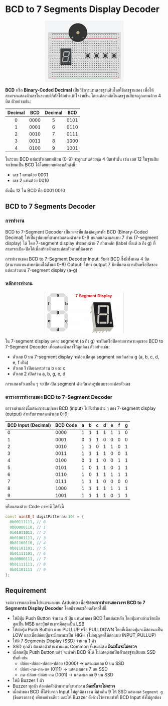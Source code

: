 # BCD to 7 Segments Display Decoder

<p align="center">
  <img src="./assets/problem.png" width="50%">
</p>


**BCD** หรือ **Binary-Coded Decimal** เป็นวิธีการแทนเลขฐานสิบโดยใช้เลขฐานสอง เพื่อให้สามารถแสดงตัวเลขในระบบดิจิทัลได้อย่างเข้าใจง่ายขึ้น โดยแต่ละหลักในเลขฐานสิบจะถูกแทนด้วย 4 บิต ตัวอย่างเช่น:

| Decimal | BCD | Decimal | BCD |
|:-------:|:---:|:-------:|:---:|
|    0    | 0000 |    5    | 0101 |
|    1    | 0001 |    6    | 0110 |
|    2    | 0010 |    7    | 0111 |
|    3    | 0011 |    8    | 1000 |
|    4    | 0100 |    9    | 1001 |

ในระบบ BCD แต่ละตัวเลขทศนิยม (0-9) จะถูกแทนด้วยชุด 4 บิตเท่านั้น เช่น เลข 12 ในฐานสิบ จะเขียนเป็น BCD ได้โดยแยกแต่ละหลักดังนี้:

- เลข 1 แทนด้วย 0001
- เลข 2 แทนด้วย 0010

ดังนั้น 12 ใน BCD คือ 0001 0010

## BCD to 7 Segments Decoder

### การทำงาน

BCD to 7-Segment Decoder เป็นวงจรที่แปลงข้อมูลรหัส BCD (Binary-Coded Decimal) ให้เป็นรูปแบบที่สามารถแสดงตัวเลข 0-9 บนจอแสดงผลแบบ 7 ส่วน (7-segment display) ได้ โดย 7-segment display ประกอบด้วย 7 ส่วนหลัก (label ตั้งแต่ a ถึง g) ที่สามารถเปิด-ปิดได้เพื่อสร้างตัวเลขแต่ละตัวตามที่ต้องการ

การทำงานของ BCD to 7-Segment Decoder
Input: รับค่า BCD ซึ่งมีทั้งหมด 4 บิต (สามารถแทนค่าทศนิยมได้ตั้งแต่ 0-9)
Output: ให้ค่า output 7 บิตที่แสดงการเปิดหรือปิดของแต่ละส่วนบน 7-segment display (a-g)

### หลักการทำงาน

<p align="center">
  <img src="./assets/7-segment-display.png" width="50%">
</p>

ใน 7-segment display แต่ละ segment (a ถึง g) จะเปิดหรือปิดตามการควบคุมของ BCD to 7-Segment Decoder เพื่อแสดงตัวเลขให้ถูกต้อง ตัวอย่างเช่น:

- ตัวเลข 0 บน 7-segment display จะต้องเปิดทุก segment ยกเว้นส่วน g (a, b, c, d, e, f เปิด)
- ตัวเลข 1 เปิดเฉพาะส่วน b และ c
- ตัวเลข 2 เปิดส่วน a, b, g, e, d

การแสดงตัวเลขอื่น ๆ จะเปิด-ปิด segment ต่างกันตามรูปแบบของแต่ละตัวเลข

### ตารางการทำงานของ BCD to 7-Segment Decoder

ตารางด้านล่างนี้แสดงการแมปของ BCD (input) ไปยังส่วนต่าง ๆ ของ 7-segment display (output) สำหรับการแสดงตัวเลข 0-9:

| BCD Input (Decimal) | BCD Code | a | b | c | d | e | f | g |
|---------------------|----------|---|---|---|---|---|---|---|
| 0                   | 0000     | 1 | 1 | 1 | 1 | 1 | 1 | 0 |
| 1                   | 0001     | 0 | 1 | 1 | 0 | 0 | 0 | 0 |
| 2                   | 0010     | 1 | 1 | 0 | 1 | 1 | 0 | 1 |
| 3                   | 0011     | 1 | 1 | 1 | 1 | 0 | 0 | 1 |
| 4                   | 0100     | 0 | 1 | 1 | 0 | 0 | 1 | 1 |
| 5                   | 0101     | 1 | 0 | 1 | 1 | 0 | 1 | 1 |
| 6                   | 0110     | 1 | 0 | 1 | 1 | 1 | 1 | 1 |
| 7                   | 0111     | 1 | 1 | 1 | 0 | 0 | 0 | 0 |
| 8                   | 1000     | 1 | 1 | 1 | 1 | 1 | 1 | 1 |
| 9                   | 1001     | 1 | 1 | 1 | 1 | 0 | 1 | 1 |

หรือแสดงด้วย Code ภาษาซี ได้ดังนี้

```cpp
const uint8_t digitPatterns[10] = {
  0b00111111, // 0
  0b00000110, // 1
  0b01011011, // 2
  0b01001111, // 3
  0b01100110, // 4
  0b01101101, // 5
  0b01111101, // 6
  0b00000111, // 7
  0b01111111, // 8
  0b01101111  // 9
};
```

## Requirement

จงต่อวงจรและเขียนโปรแกรมลงบน Arduino เพื่อ**จำลองการทำงานของวงจร BCD to 7 Segments Display Decoder** โดยมีรายละเอียดดังต่อไปนี้

- ให้มีปุ่ม Push Button จำนวน 4 ปุ่ม แทนค่าของ BCD ในแต่ละหลัก โดยปุ่มทางด้านซ้ายมือสุดเป็น MSB และปุ่มด้านขวามือสุดเป็น LSB
- ให้ต่อปุ่ม Push Button แบบ PULLUP หรือ PULLDOWN โดยที่เมื่อกดปุ่มจะมีสถานะเป็น LOW และเมื่อปล่อยปุ่มจะมีสถานะเป็น HIGH (ไม่อนุญาตให้ต่อแบบ INPUT_PULLUP)
- ให้มี 7 Segments Display (SSD) จำนวน 1 ตัว
- SSD ทุกตัว ต้องต่อตัวต้านทานและ Common ที่เหมาะสม **มิฉะนั้นจะไม่ตรวจ**
- เมื่อกดปุ่ม Push Button แล้ว จะนำค่า BCD ที่ได้ ไปแสดงผลเป็นตัวเลขฐานสิบบน SSD ทันที เช่น
    - ปล่อย-ปล่อย-ปล่อย-ปล่อย (0000) -> แสดงผลเลข 0 บน SSD
    - ปล่อย-กด-กด-กด (0111) -> แสดงผลเลข 7 บน SSD
    - กด-ปล่อย-ปล่อย-กด (1001) -> แสดงผลเลข 9 บน SSD
- ให้มี Buzzer 1 ตัว
- Buzzer ทุกตัว ต้องต่อตัวต้านทานที่เหมาะสม **มิฉะนั้นจะไม่ตรวจ**
- เมื่อค่าของ BCD ที่ได้รับจาก Input ไม่ถูกต้อง เช่น มีค่าเกิน 9 ให้ SSD แสดงผล `Segment g`  (ขีดตรงกลาง) เพียงอย่างเดียว และให้ Buzzer ดังค้างไว้ตราบเท่าที่่ BCD Input ยังไม่ถูกต้อง

